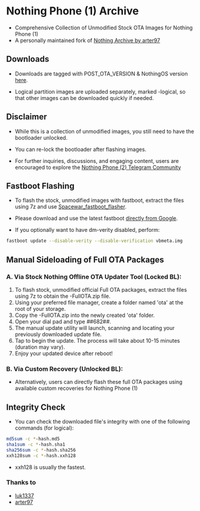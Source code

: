 # Nothing Phone (1) Archive

* Comprehensive Collection of Unmodified Stock OTA Images for Nothing Phone (1) 
* A personally maintained fork of [Nothing Archive by arter97](https://github.com/arter97/nothing_archive)


## Downloads

- Downloads are tagged with POST_OTA_VERSION & NothingOS version [here](https://github.com/spike0en/Spacewar_Archive/releases).

- Logical partition images are uploaded separately, marked -logical,
  so that other images can be downloaded quickly if needed.


## Disclaimer

- While this is a collection of unmodified images, you still need to have the bootloader unlocked.

- You can re-lock the bootloader after flashing images.

- For further inquiries, discussions, and engaging content, users are encouraged to explore the [Nothing Phone (2) Telegram Community](https://t.me/NothingPhone1)

  
## Fastboot Flashing

- To flash the stock, unmodified images with fastboot, extract the files using 7z and
  use [Spacewar_fastboot_flasher](https://github.com/spike0en/Spacewar_fastboot_flasher).

- Please download and use the latest fastboot [directly from Google](https://developer.android.com/tools/releases/platform-tools).

- If you optionally want to have dm-verity disabled, perform:

``` bash
fastboot update --disable-verity --disable-verification vbmeta.img
```

## Manual Sideloading of Full OTA Packages

### A. Via Stock Nothing Offline OTA Updater Tool (Locked BL): 

1. To flash stock, unmodified official Full OTA packages, extract the files using 7z to obtain the <name>-FullOTA.zip file.
2. Using your preferred file manager, create a folder named 'ota' at the root of your storage.
3. Copy the <name>-FullOTA.zip into the newly created 'ota' folder.
4. Open your dial pad and type *#*#682#*#*.
5. The manual update utility will launch, scanning and locating your previously downloaded update file.
6. Tap to begin the update. The process will take about 10-15 minutes (duration may vary).
7. Enjoy your updated device after reboot!

### B. Via Custom Recovery (Unlocked BL):

- Alternatively, users can directly flash these full OTA packages using available custom recoveries for Nothing Phone (1)


## Integrity Check

- You can check the downloaded file's integrity with one of the following commands (for logical):

``` bash
md5sum -c *-hash.md5
sha1sum -c *-hash.sha1
sha256sum -c *-hash.sha256
xxh128sum -c *-hash.xxh128
```

- xxh128 is usually the fastest.


### Thanks to
- [luk1337](https://github.com/luk1337/oplus_archive)
- [arter97](https://github.com/arter97/nothing_archive)
